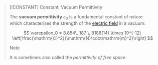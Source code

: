 >[!CONSTANT] Constant: Vacuum Permittivity
>
>The **vacuum permittivity** $\varepsilon_0$ is a fundamental constant of nature which characterises the strength of the [electric field](../The%20Electric%20Field.md) in a vacuum:
>
>$$
>\varepsilon_0 = 8.854\, 187 \, 8188(14) \times 10^{-12} \left[\frac{\mathrm{C}^2}{\mathrm{N}\cdot\mathrm{m}^2}\right]
>$$
>
>>[!NOTE]
>>
>>It is sometimes also called the *permittivity of free space*.
>>
>